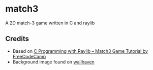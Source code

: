# match3

 A 2D match-3 game written in C and raylib

## Credits

- Based on [C Programming with Raylib – Match3 Game Tutorial by FreeCodeCamp](https://youtu.be/P7PMA3X1tf8?si=VhdXCoPHqO98TcAP)
- Background image found on [wallhaven](https://wallhaven.cc/w/28yqpg)

